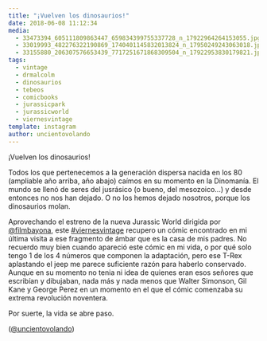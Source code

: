 ```yaml
---
title: "¡Vuelven los dinosaurios!"
date: 2018-06-08 11:12:34
media: 
  - 33473394_605111809863447_659834399755337728_n_17922964264153055.jpg
  - 33019993_482276322190869_1740401145832013824_n_17950249243063018.jpg
  - 33155880_206307576653439_7717251671868309504_n_17922953830179821.jpg
tags: 
  - vintage
  - drmalcolm
  - dinosaurios
  - tebeos
  - comicbooks
  - jurassicpark
  - jurassicworld
  - viernesvintage
template: instagram
author: uncientovolando
---
```


¡Vuelven los dinosaurios!


Todos los que pertenecemos a la generación dispersa nacida en los 80 (ampliable año arriba, año abajo) caímos en su momento en la Dinomanía. El mundo se llenó de seres del jusrásico (o bueno, del mesozoico...) y desde entonces no nos han dejado. O no los hemos dejado nosotros, porque los dinosaurios molan.


Aprovechando el estreno de la nueva Jurassic World dirigida por [@filmbayona](https://instagram.com/filmbayona), este [#viernesvintage](/tags/viernesvintage) recupero un cómic encontrado en mi última visita a ese fragmento de ámbar que es la casa de mis padres. No recuerdo muy bien cuando apareció este cómic en mi vida, o por qué solo tengo 1 de los 4 números que componen la adaptación, pero ese T-Rex aplastando el jeep me parece suficiente razón para haberlo conservado. Aunque en su momento no tenia ni idea de quienes eran esos señores que escribían y dibujaban, nada más y nada menos que  Walter Simonson, Gil Kane y George Perez en un momento en el que el cómic comenzaba su extrema revolución noventera.


Por suerte, la vida se abre paso.


([@uncientovolando](https://instagram.com/uncientovolando))







